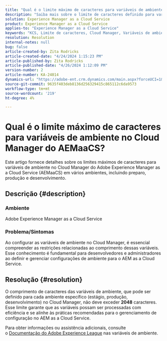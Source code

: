 ```yaml
---
title: "Qual é o limite máximo de caracteres para variáveis de ambiente no Cloud Manager do AEMaaCS?"
description: "Saiba mais sobre o limite de caracteres definido para variáveis de ambiente no Cloud Manager do Adobe Experience Manager as a Cloud Service."
solution: Experience Manager as a Cloud Service
product: Experience Manager as a Cloud Service
applies-to: "Experience Manager as a Cloud Service"
keywords: "KCS, Limite de caracteres, Cloud Manager, Variáveis de ambiente, AEMaaCS, Experience Manager, Adobe Experience Manager as a Cloud Service"
resolution: Resolution
internal-notes: null
bug: false
article-created-by: Zita Rodricks
article-created-date: "4/24/2024 1:15:23 PM"
article-published-by: Zita Rodricks
article-published-date: "4/26/2024 1:12:09 PM"
version-number: 2
article-number: KA-24014
dynamics-url: "https://adobe-ent.crm.dynamics.com/main.aspx?forceUCI=1&pagetype=entityrecord&etn=knowledgearticle&id=d65566ae-3c02-ef11-a1fe-6045bd0065b6"
source-git-commit: 9635f403deb8136d256329415c865112c6da9573
workflow-type: tm+mt
source-wordcount: '219'
ht-degree: 4%

---
```


# Qual é o limite máximo de caracteres para variáveis de ambiente no Cloud Manager do AEMaaCS?


Este artigo fornece detalhes sobre os limites máximos de caracteres para variáveis de ambiente no Cloud Manager do Adobe Experience Manager as a Cloud Service (AEMaaCS) em vários ambientes, incluindo preparo, produção e desenvolvimento.

## Descrição {#description}


### Ambiente

Adobe Experience Manager as a Cloud Service



### Problema/Sintomas

Ao configurar as variáveis de ambiente no Cloud Manager, é essencial compreender as restrições relacionadas ao comprimento dessas variáveis. Esse conhecimento é fundamental para desenvolvedores e administradores ao definir e gerenciar configurações de ambiente para o AEM as a Cloud Service.


## Resolução {#resolution}


O comprimento de caracteres das variáveis de ambiente, que pode ser definido para cada ambiente específico (estágio, produção, desenvolvimento) no Cloud Manager, não deve exceder <b>2048</b> caracteres. Esse limite garante que as variáveis possam ser processadas com eficiência e se alinhe às práticas recomendadas para o gerenciamento de configuração no AEM as a Cloud Service.

Para obter informações ou assistência adicionais, consulte o [Documentação do Adobe Experience League](https://experienceleague.adobe.com/en/docs/experience-manager-cloud-service/content/implementing/using-cloud-manager/environment-variables) nas variáveis de ambiente.
